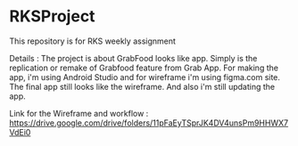 # RKSProject
This repository is for RKS weekly assignment

Details :
  The project is about GrabFood looks like app. Simply is the replication or remake of Grabfood feature from Grab App. For  making the app, i'm using Android Studio and for wireframe i'm using figma.com site. The final app still looks like the wireframe. And also i'm still updating the app.
  
Link for the Wireframe and workflow :
https://drive.google.com/drive/folders/11pFaEyTSprJK4DV4unsPm9HHWX7VdEi0
